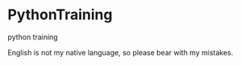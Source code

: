 PythonTraining
==============

python training

English is not my native language, so please bear with my mistakes.
